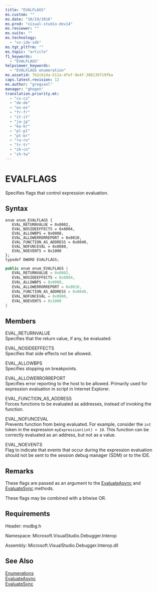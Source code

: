 ```yaml
---
title: "EVALFLAGS"
ms.custom: ""
ms.date: "10/19/2016"
ms.prod: "visual-studio-dev14"
ms.reviewer: ""
ms.suite: ""
ms.technology: 
  - "vs-ide-sdk"
ms.tgt_pltfrm: ""
ms.topic: "article"
f1_keywords: 
  - "EVALFLAGS"
helpviewer_keywords: 
  - "EVALFLAGS enumeration"
ms.assetid: 7b2cb14a-511a-4fef-9e4f-308139719fba
caps.latest.revision: 12
ms.author: "gregvanl"
manager: "ghogen"
translation.priority.mt: 
  - "cs-cz"
  - "de-de"
  - "es-es"
  - "fr-fr"
  - "it-it"
  - "ja-jp"
  - "ko-kr"
  - "pl-pl"
  - "pt-br"
  - "ru-ru"
  - "tr-tr"
  - "zh-cn"
  - "zh-tw"
---
```

# EVALFLAGS
Specifies flags that control expression evaluation.  
  
## Syntax  
  
```cpp#  
enum enum_EVALFLAGS {  
   EVAL_RETURNVALUE = 0x0002,  
   EVAL_NOSIDEEFFECTS = 0x0004,  
   EVAL_ALLOWBPS = 0x0008,  
   EVAL_ALLOWERRORREPORT = 0x0010,  
   EVAL_FUNCTION_AS_ADDRESS = 0x0040,  
   EVAL_NOFUNCEVAL = 0x0080,  
   EVAL_NOEVENTS = 0x1000  
};  
typedef DWORD EVALFLAGS;  
```  
  
```c#  
public enum enum_EVALFLAGS {  
   EVAL_RETURNVALUE = 0x0002,  
   EVAL_NOSIDEEFFECTS = 0x0004,  
   EVAL_ALLOWBPS = 0x0008,  
   EVAL_ALLOWERRORREPORT = 0x0010,  
   EVAL_FUNCTION_AS_ADDRESS = 0x0040,  
   EVAL_NOFUNCEVAL = 0x0080,  
   EVAL_NOEVENTS = 0x1000  
}  
```  
  
## Members  
 EVAL_RETURNVALUE  
 Specifies that the return value, if any, be evaluated.  
  
 EVAL_NOSIDEEFFECTS  
 Specifies that side effects not be allowed.  
  
 EVAL_ALLOWBPS  
 Specifies stopping on breakpoints.  
  
 EVAL_ALLOWERRORREPORT  
 Specifies error reporting to the host to be allowed. Primarily used for expression evaluation in script in Internet Explorer.  
  
 EVAL_FUNCTION_AS_ADDRESS  
 Forces functions to be evaluated as addresses, instead of invoking the function.  
  
 EVAL_NOFUNCEVAL  
 Prevents function from being evaluated. For example, consider the `int` token in the expression `myExpression(int) + 10`. This function can be correctly evaluated as an address, but not as a value.  
  
 EVAL_NOEVENTS  
 Flag to indicate that events that occur during the expression evaluation should not be sent to the session debug manager (SDM) or to the IDE.  
  
## Remarks  
 These flags are passed as an argument to the [EvaluateAsync](../extensibility-debugger-reference/idebugexpression2--evaluateasync.md) and [EvaluateSync](../extensibility-debugger-reference/idebugexpression2--evaluatesync.md) methods.  
  
 These flags may be combined with a bitwise OR.  
  
## Requirements  
 Header: msdbg.h  
  
 Namespace: Microsoft.VisualStudio.Debugger.Interop  
  
 Assembly: Microsoft.VisualStudio.Debugger.Interop.dll  
  
## See Also  
 [Enumerations](../extensibility-debugger-reference/enumerations--visual-studio-debugging-.md)   
 [EvaluateAsync](../extensibility-debugger-reference/idebugexpression2--evaluateasync.md)   
 [EvaluateSync](../extensibility-debugger-reference/idebugexpression2--evaluatesync.md)